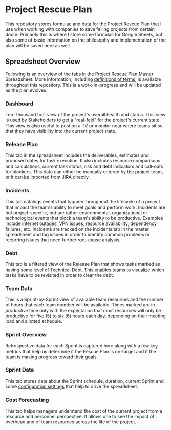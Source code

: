 # Project Rescue Plan

This repository stores formulae and data for the Project Rescue Plan that I use
when working with companies to save failing projects from certain doom. Primarily
this is where I store some formulas for Google Sheets, but also some of basic 
information on the philosophy and implementation of the plan will be saved here
as well.

## Spreadsheet Overview
Following is an overview of the tabs in the Project Rescue Plan Master Spreadsheet.
More information, including [definitions of terms](DEFINITIONS.md), is available 
throughout this repository. This is a work-in-progress and will be updated as
the plan evolves.

### Dashboard
Ten-Thousand foot view of the project's overall health and status. This view is
used by Stakeholders to get a "real-feel" for the project's current state. This
view is also useful to post on a TV or monitor near where teams sit so that they
have visibility into the current project state.

### Release Plan
This tab in the spreadsheet includes the deliverables, estimates and proposed
dates for task execution. It also includes resource comparisons and calculations,
current task status, risk and debt indicators and call-outs for blockers. This 
data can either be manually entered by the project team, or it can be imported
from JIRA directly.

### Incidents
This tab catalogs events that happen throughout the lifecycle of a project that 
impact the team's ability to meet goals and perform work. Incidents are not 
project-specific, but are rather environmental, organizational or technological 
events that block a team's ability to be productive. Examples include internet 
outages, VPN issues, resource availability, dependency failures, etc. Incidents 
are tracked on the Incidents tab in the master spreadsheet and log issues in 
order to identify common problems or recurring issues that need further 
root-cause analysis.

### Debt
This tab is a filtered view of the Release Plan that shows tasks marked as having
some level of Technical Debt. This enables teams to visualize which tasks have
to be revisited in order to clear the debt.

### Team Data
This is a Sprint-by-Sprint view of available team resources and the number of
hours that each team member will be available. Times marked are in _productive_
time only with the expectation that most resources will only be productive for 
five (5) to six (6) hours each day, depending on their meeting load and allotted
schedule.

### Sprint Overview
Retrospective data for each Sprint is captured here along with a few key metrics
that help us determine if the Rescue Plan is on-target and if the team is making
progress toward their goals.

### Sprint Data
This tab stores data about the Sprint schedule, duration, current Sprint and some
[configuration settings](SETTINGS.md) that help to drive the spreadsheet.

### Cost Forecasting
This tab helps managers understand the cost of the current project from a resource
and personnel perspective. It allows one to see the impact of overhead and of
team resources across the life of the project.